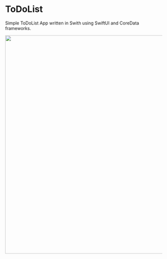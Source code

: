 # ToDoList
<p>Simple ToDoList App written in Swith using SwiftUI and CoreData frameworks.</p>
<img src="https://i.imgur.com/Y07IEQc.gif" height="700px" width="auto"/>
